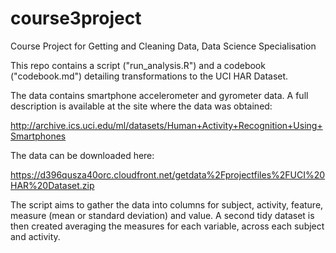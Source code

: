# course3project
Course Project for Getting and Cleaning Data, Data Science Specialisation

This repo contains a script ("run_analysis.R") and a codebook ("codebook.md") detailing transformations to the UCI HAR Dataset.

The data contains smartphone accelerometer and gyrometer data. A full description is available at the site where the data was obtained:

http://archive.ics.uci.edu/ml/datasets/Human+Activity+Recognition+Using+Smartphones

The data can be downloaded here:

https://d396qusza40orc.cloudfront.net/getdata%2Fprojectfiles%2FUCI%20HAR%20Dataset.zip

The script aims to gather the data into columns for subject, activity, feature, measure (mean or standard deviation) and value. A second tidy dataset is then created averaging the measures for each variable, across each subject and activity.
